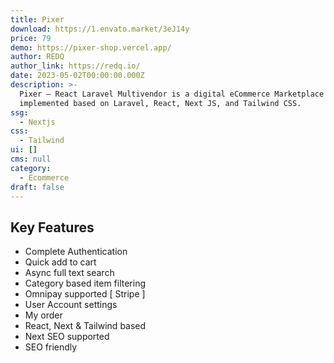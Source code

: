 ```yaml
---
title: Pixer
download: https://1.envato.market/3eJ14y
price: 79
demo: https://pixer-shop.vercel.app/
author: REDQ
author_link: https://redq.io/
date: 2023-05-02T00:00:00.000Z
description: >-
  Pixer – React Laravel Multivendor is a digital eCommerce Marketplace script
  implemented based on Laravel, React, Next JS, and Tailwind CSS.
ssg:
  - Nextjs
css:
  - Tailwind
ui: []
cms: null
category:
  - Ecommerce
draft: false
---
```

## Key Features

- Complete Authentication
- Quick add to cart
- Async full text search
- Category based item filtering
- Omnipay supported [ Stripe ]
- User Account settings
- My order
- React, Next & Tailwind based
- Next SEO supported
- SEO friendly
